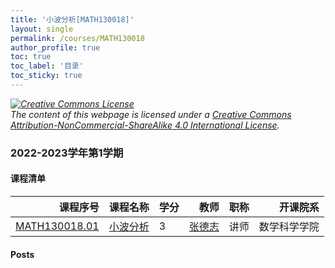 ```yaml
---
title: '小波分析[MATH130018]'
layout: single
permalink: /courses/MATH130018
author_profile: true
toc: true
toc_label: '目录'
toc_sticky: true
---
```



<div class='notice--warning'>
	<p><i><a rel='license' href='http://creativecommons.org/licenses/by-nc-sa/4.0/'><img alt='Creative Commons License' style='border-width:0' src='https://i.creativecommons.org/l/by-nc-sa/4.0/88x31.png' /></a><br /> The content of this webpage is licensed under a <a rel='license' href='http://creativecommons.org/licenses/by-nc-sa/4.0/'>Creative Commons Attribution-NonCommercial-ShareAlike 4.0 International License</a>.</i></p>
</div>

### 2022-2023学年第1学期


#### 课程清单

<div style='text-align: center;' id='MATH130018_2223F'> <table id='MATH130018_2223F_table'>
  <thead>
    <tr style="text-align: right;">
      <th>课程序号</th>
      <th>课程名称</th>
      <th>学分</th>
      <th>教师</th>
      <th>职称</th>
      <th>开课院系</th>
    </tr>
  </thead>
  <tbody>
    <tr>
      <td><a href='https://fdu-math.github.io/courses/class-id/MATH130018-01'>MATH130018.01</a></td>
      <td><a href='https://fdu-math.github.io/courses/MATH130018'>小波分析</a></td>
      <td>3</td>
      <td><a href='https://fdu-math.github.io/teachers/张德志'>张德志</a></td>
      <td>讲师</td>
      <td>数学科学学院</td>
    </tr>
  </tbody>
</table></div>

#### Posts

